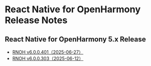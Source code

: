 # React Native for OpenHarmony Release Notes

## React Native for OpenHarmony 5.x Release

- [RNOH v6.0.0.401（2025-06-27）](./release-notes/react-native-harmony-v6.0.0.401.md)
- [RNOH v6.0.0.303（2025-06-12）](./release-notes/react-native-harmony-v6.0.0.303.md)
